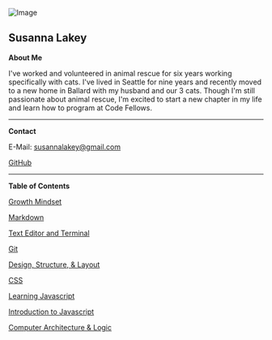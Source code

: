 ![Image](https://avatars2.githubusercontent.com/u/50842036?s=460&v=4)

## Susanna Lakey
**About Me**

I've worked and volunteered in animal rescue for six years working specifically with cats.  I've lived in Seattle for nine years and recently moved to a new home in Ballard with my husband and our 3 cats.  Though I'm still passionate about animal rescue, I'm excited to start a new chapter in my life and learn how to program at Code Fellows. 

---

**Contact**

E-Mail: susannalakey@gmail.com

[GitHub](https://github.com/slakeyj)

---

**Table of Contents**

[Growth Mindset](https://slakeyj.github.io/growthmindset)

[Markdown](https://slakeyj.github.io/markdown)

[Text Editor and Terminal](https://slakeyj.github.io/textedterminal)

[Git](https://slakeyj.github.io/git)

[Design, Structure, & Layout](https://slakeyj.github.io/design)

[CSS](https://slakeyj.github.io/css)

[Learning Javascript](https://slakeyj.github.io/javascript)

[Introduction to Javascript](https://slakeyj.github.io/javascript2)

[Computer Architecture & Logic](https://slakeyj.github.io/archlogic)




